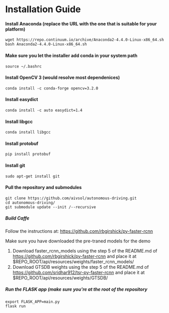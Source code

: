 # Installation Guide

#### Install Anaconda (replace the URL with the one that is suitable for your platform)
```
wget https://repo.continuum.io/archive/Anaconda2-4.4.0-Linux-x86_64.sh
bash Anaconda2-4.4.0-Linux-x86_64.sh
```
#### Make sure you let the installer add conda in your system path
```
source ~/.bashrc
```

#### Install OpenCV 3 (would resolve most dependenices)
```
conda install -c conda-forge opencv=3.2.0
```
#### Install easydict
```
conda install -c auto easydict=1.4
```
#### Install libgcc
```
conda install libgcc
```
#### Install protobuf
```
pip install protobuf
```
#### Install git
```
sudo apt-get install git
```

#### Pull the repository and submodules
```
git clone https://github.com/aivsol/autonomous-driving.git  
cd autonomous-driving/  
git submodule update --init /--recursive  
```
##### Build Caffe
Follow the instructions at:
https://github.com/rbgirshick/py-faster-rcnn

Make sure you have downloaded the pre-traned models for the demo
1. Download faster_rcnn_models using the step 5 of the README.md of
   https://github.com/rbgirshick/py-faster-rcnn and place it at
   $REPO_ROOT/api/resources/weights/faster_rcnn_models/
2. Download GTSDB weights using the step 5 of the README.md of
   https://github.com/sridhar912/tsr-py-faster-rcnn and place it at 
   $REPO_ROOT/api/resources/weights/GTSDB/

##### Run the FLASK app (make sure you're at the root of the repository
```
export FLASK_APP=main.py
flask run
```
